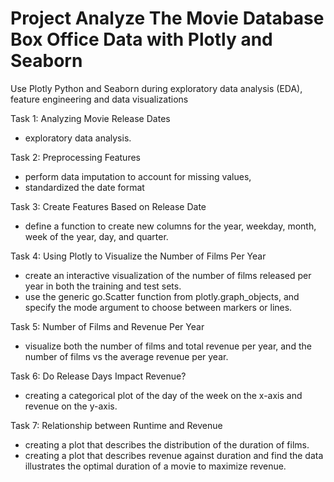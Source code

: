 # Project Analyze The Movie Database Box Office Data with Plotly and Seaborn
Use Plotly Python and Seaborn during exploratory data analysis (EDA), feature engineering and data visualizations
 
Task 1: Analyzing Movie Release Dates
- exploratory data analysis.

Task 2: Preprocessing Features
- perform data imputation to account for missing values,
- standardized the date format

Task 3: Create Features Based on Release Date
- define a function to create new columns for the year, weekday, month, week of the year, day, and quarter.

Task 4: Using Plotly to Visualize the Number of Films Per Year
- create an interactive visualization of the number of films released per year in both the training and test sets.
- use the generic go.Scatter function from plotly.graph_objects, and specify the mode argument to choose between markers or lines.

Task 5: Number of Films and Revenue Per Year
- visualize both the number of films and total revenue per year, and the number of films vs the average revenue per year.

Task 6: Do Release Days Impact Revenue?
- creating a categorical plot of the day of the week on the x-axis and revenue on the y-axis.

Task 7: Relationship between Runtime and Revenue
- creating a plot that describes the distribution of the duration of films. 
- creating a plot that describes revenue against duration and find the data illustrates the optimal duration of a movie to maximize revenue.
